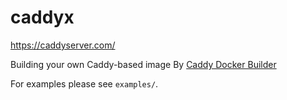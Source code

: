 # caddyx

https://caddyserver.com/

Building your own Caddy-based image By [Caddy Docker Builder](https://hub.docker.com/_/caddy)

For examples please see `examples/`.

